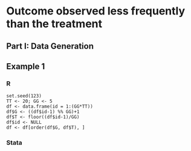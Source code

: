 # Outcome observed less frequently than the treatment

## Part I: Data Generation 

## Example 1

### R

<pre><code class="language-r">set.seed(123)
TT <- 20; GG <- 5
df <- data.frame(id = 1:(GG*TT))
df$G <- ((df$id-1) %% GG)+1
df$T <- floor((df$id-1)/GG)
df$id <- NULL
df <- df[order(df$G, df$T), ]
</code></pre>


### Stata
```{.applescript}

```
